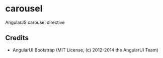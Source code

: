 # carousel

AngularJS carousel directive

## Credits

* AngularUI Bootstrap (MIT License, (c) 2012-2014 the AngularUI Team)
